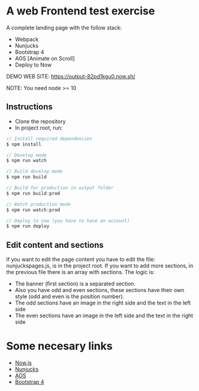# A web Frontend test exercise
A complete landing page with the follow stack:
* Webpack
* Nunjucks
* Bootstrap 4
* AOS [Animate on Scroll]
* Deploy to Now

DEMO WEB SITE: https://output-82pd1kgu0.now.sh/

NOTE: You need node >= 10

## Instructions
    
  - Clone the repository
  - In project root, run:
```js
// Install required dependencies
$ npm install

// Develop mode
$ npm run watch

// Build develop mode
$ npm run build

// Build for production in output folder
$ npm run build:prod

// Watch production mode
$ npm run watch:prod

// Deploy to now (you have to have an account)
$ npm run deploy
```

## Edit content and sections
If you want to edit the page content you have to edit the file: nunjuckspages.js, is in the project root. 
If you want to add more sections, in the previous file there is an array with sections. 
The logic is:
* The banner (first section) is a separated section.
* Also you have odd and even sections, these sections have their own style (odd and even is the position number).
* The odd sections have an image in the right side and the text in the left side
* The even sections have an image in the left side and the text in the right side

# Some necesary links
* [Now.js](https://zeit.co/now)
* [Nunjucks](https://mozilla.github.io/nunjucks/)
* [AOS](https://michalsnik.github.io/aos/)
* [Bootstrap 4](https://getbootstrap.com/)
